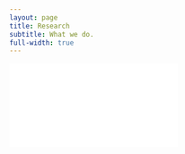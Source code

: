 ```yaml
---
layout: page
title: Research
subtitle: What we do.
full-width: true
---
```


<object data="/assets/Research_07062023.pdf" type="application/pdf" width="90%" height="1000px" data="/assets/Research_07062023.pdf#zoom=85&scrollbar=0&toolbar=0&navpanes=0" id="pdf_content" style="pointer-events: none;">
    <embed src="/assets/Research_07062023.pdf">
    </embed>
</object>


